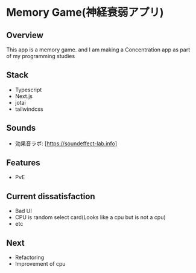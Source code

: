# Memory Game(神経衰弱アプリ)

## Overview
This app is a memory game. and I am making a Concentration app as part of my programming studies

## Stack
- Typescript
- Next.js
- jotai
- tailwindcss

## Sounds
- 効果音ラボ: [https://soundeffect-lab.info]

## Features
- PvE

## Current dissatisfaction
- Bad UI
- CPU is random select card(Looks like a cpu but is not a cpu)
- etc

## Next
- Refactoring
- Improvement of cpu
